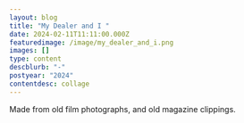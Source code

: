 ```yaml
---
layout: blog
title: "My Dealer and I "
date: 2024-02-11T11:11:00.000Z
featuredimage: /image/my_dealer_and_i.png
images: []
type: content
descblurb: "-"
postyear: "2024"
contentdesc: collage
---
```

Made from old film photographs, and old magazine clippings. 
